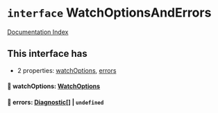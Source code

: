 # `interface` WatchOptionsAndErrors

[Documentation Index](../README.md)

## This interface has

- 2 properties:
[watchOptions](#-watchoptions-watchoptions),
[errors](#-errors-diagnostic--undefined)


#### 📄 watchOptions: [WatchOptions](../interface.WatchOptions/README.md)



#### 📄 errors: [Diagnostic](../interface.Diagnostic/README.md)\[] | `undefined`



